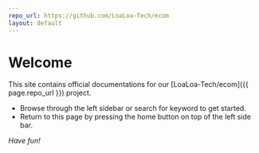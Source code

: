 ```yaml
---
repo_url: https://github.com/LoaLoa-Tech/ecom
layout: default
---
```


<h1>Welcome</h1>
This site contains official documentations for our [LoaLoa-Tech/ecom]({{ page.repo_url }}) project.

- Browse through the left sidebar or search for keyword to get started.
- Return to this page by pressing the home button on top of the left side bar.

<i>Have fun!</i>

